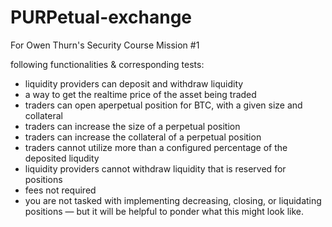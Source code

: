 # PURPetual-exchange

For Owen Thurn's Security Course Mission #1

following functionalities & corresponding tests:
- liquidity providers can deposit and withdraw liquidity
- a way to get the realtime price of the asset being traded
- traders can open aperpetual position for BTC, with a given size and collateral
- traders can increase the size of a perpetual position
- traders can increase the collateral of a perpetual position
- traders cannot utilize more than a configured percentage of the deposited liqudity
- liquidity providers cannot withdraw liquidity that is reserved for positions
- fees not required
- you are not tasked with implementing decreasing, closing, or liquidating positions — but it will be helpful to ponder what this might look like.

